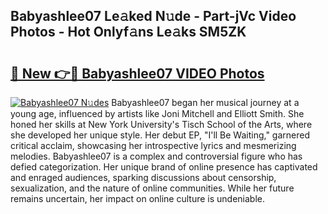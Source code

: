 ## Babyashlee07 Le𝚊ked N𝚞de - Part-jVc Video Photos - Hot Onlyf𝚊ns Le𝚊ks SM5ZK

# <h2><a href="http://ab42602.deff.icu/?id=Babyashlee07">🔗 New 👉🔴 Babyashlee07 VIDEO Photos</a></h2>

[![Babyashlee07 N𝚞des](https://i.imgur.com/rIISA9y.gif)](http://ab42602.deff.icu/?id=Babyashlee07)
Babyashlee07 began her musical journey at a young age, influenced by artists like Joni Mitchell and Elliott Smith. She honed her skills at New York University's Tisch School of the Arts, where she developed her unique style. Her debut EP, "I'll Be Waiting," garnered critical acclaim, showcasing her introspective lyrics and mesmerizing melodies. Babyashlee07 is a complex and controversial figure who has defied categorization. Her unique brand of online presence has captivated and enraged audiences, sparking discussions about censorship, sexualization, and the nature of online communities. While her future remains uncertain, her impact on online culture is undeniable.
